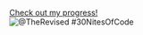 
  [Check out my progress!](https://www.codedex.io/@TheRevised/30-nites-of-code)  
  ![@TheRevised #30NitesOfCode](https://www.codedex.io/api/petStatus?user=TheRevised)
